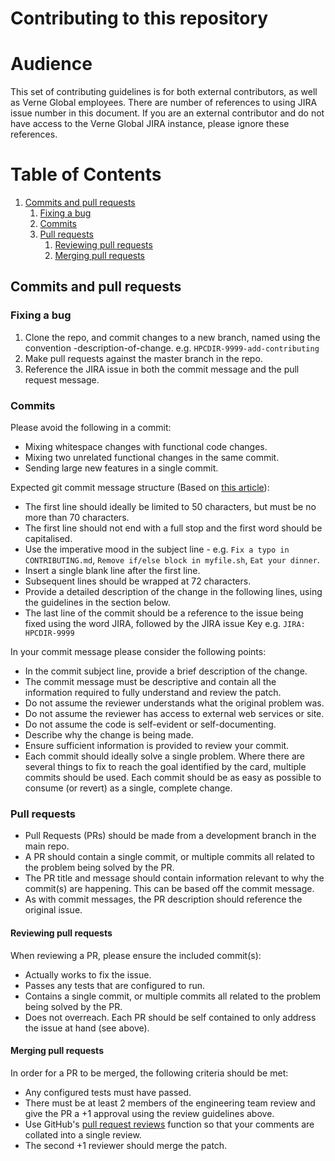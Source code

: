 # Contributing to this repository

# Audience
This set of contributing guidelines is for both external contributors, as well as Verne Global employees. There are number of references to using JIRA issue number in this document. If you are an external contributor and do not have access to the Verne Global JIRA instance, please ignore these references.

# Table of Contents
1. [Commits and pull requests](#commits-release-notes-pull-requests)
    1. [Fixing a bug](#fixing-a-bug)
    2. [Commits](#commits)
    3. [Pull requests](#pull-requests)
        1. [Reviewing pull requests](#reviewing-pull-requests)
        2. [Merging pull requests](#merging-pull-requests)

## Commits and pull requests
### Fixing a bug

1. Clone the repo, and commit changes to a new branch, named using the convention <JIRA-ISSUE-NUMBER>-description-of-change. e.g. ```HPCDIR-9999-add-contributing```
2. Make pull requests against the master branch in the repo.
3. Reference the JIRA issue in both the commit message and the pull request message.

### Commits

Please avoid the following in a commit:

* Mixing whitespace changes with functional code changes.
* Mixing two unrelated functional changes in the same commit.
* Sending large new features in a single commit.

Expected git commit message structure (Based on [this article](https://chris.beams.io/posts/git-commit/)):

* The first line should ideally be limited to 50 characters, but must be no more than 70 characters.
* The first line should not end with a full stop and the first word should be capitalised.
* Use the imperative mood in the subject line - e.g. ```Fix a typo in CONTRIBUTING.md```, ```Remove if/else block in myfile.sh```, ```Eat your dinner```.
* Insert a single blank line after the first line.
* Subsequent lines should be wrapped at 72 characters.
* Provide a detailed description of the change in the following lines, using the guidelines in the section below.
* The last line of the commit should be a reference to the issue being fixed using the word JIRA, followed by the JIRA issue Key e.g. ```JIRA: HPCDIR-9999```

In your commit message please consider the following points:

* In the commit subject line, provide a brief description of the change.
* The commit message must be descriptive and contain all the information required to fully understand and review the patch.
* Do not assume the reviewer understands what the original problem was.
* Do not assume the reviewer has access to external web services or site.
* Do not assume the code is self-evident or self-documenting.
* Describe why the change is being made.
* Ensure sufficient information is provided to review your commit.
* Each commit should ideally solve a single problem. Where there are several things to fix to reach the goal identified by the card, multiple commits should be used. Each commit should be as easy as possible to consume (or revert) as a single, complete change.

### Pull requests

* Pull Requests (PRs) should be made from a development branch in the main repo. 
* A PR should contain a single commit, or multiple commits all related to the problem being solved by the PR.
* The PR title and message should contain information relevant to why the commit(s) are happening. This can be based off the commit message.
* As with commit messages, the PR description should reference the original issue.

#### Reviewing pull requests

When reviewing a PR, please ensure the included commit(s):

* Actually works to fix the issue.
* Passes any tests that are configured to run.
* Contains a single commit, or multiple commits all related to the problem being solved by the PR.
* Does not overreach. Each PR should be self contained to only address the issue at hand (see above).

#### Merging pull requests

In order for a PR to be merged, the following criteria should be met:

* Any configured tests must have passed.
* There must be at least 2 members of the engineering team review and give the PR a +1 approval using the review guidelines above.
 * Use GitHub's [pull request reviews](https://help.github.com/articles/about-pull-request-reviews/) function so that your comments are collated into a single review.
* The second +1 reviewer should merge the patch.
